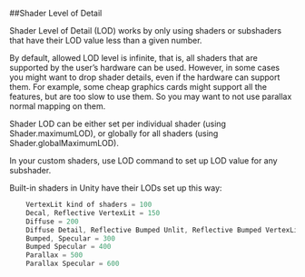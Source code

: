 ##Shader Level of Detail

Shader Level of Detail (LOD) works by only using shaders or subshaders that have their LOD value less than a given number.

By default, allowed LOD level is infinite, that is, all shaders that are supported by the user’s hardware can be used. However, in some cases you might want to drop shader details, even if the hardware can support them. For example, some cheap graphics cards might support all the features, but are too slow to use them. So you may want to not use parallax normal mapping on them.

Shader LOD can be either set per individual shader (using Shader.maximumLOD), or globally for all shaders (using Shader.globalMaximumLOD).

In your custom shaders, use LOD command to set up LOD value for any subshader.

Built-in shaders in Unity have their LODs set up this way:

```csharp
    VertexLit kind of shaders = 100
    Decal, Reflective VertexLit = 150
    Diffuse = 200
    Diffuse Detail, Reflective Bumped Unlit, Reflective Bumped VertexLit = 250
    Bumped, Specular = 300
    Bumped Specular = 400
    Parallax = 500
    Parallax Specular = 600
```